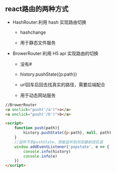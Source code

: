 ## react路由的两种方式

- HashRouter:利用 hash 实现路由切换

    - hashchange
    
    - 用于静态文件服务

- BrowerRouter:利用 H5 api 实现路由的切换

    - 没有#
    
    - history.pushState({p:path})
    
    - url回车后回去找真实的路径，需要后端配合
    
    - 用于动态网站服务
    

```html
//BrowerRouter
<a onclick="push('/a')">a</a>
<a onclick="push('/b')">b</a>

<script>
    function push(path){
        history.pushState({p:path}, null, path)
    }
    //监听不到pushState，但能监听到浏览器前进后退
    window.addEventListener('popstate', e => {
        console.info(history)
        console.info(e)
    })
</script>
```